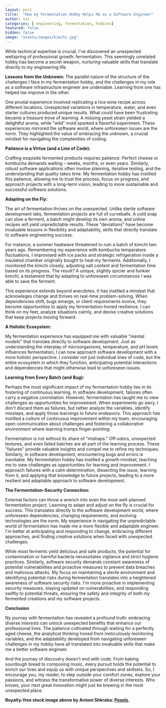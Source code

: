 ```yaml
---
layout: post
title:  "How my Fermentation Hobby Helps Me as a Software Engineer"
author: sal
categories: [ engineering, fermentation, hobbies]
featured: false
hidden: false
image: "assets/images/kimchi.jpg"
---
```


While technical expertise is crucial, I've discovered an unexpected wellspring of professional growth: fermentation. This seemingly unrelated hobby has become a secret weapon, nurturing valuable skills that translate directly to my engineering life.

**Lessons from the Unknown:**
The parallel nature of the structure of the challenges I face in my fermentation hobby, and the challenges in my role as a software infrastructure engineer are undeniable. Learning from one has helped me improve in the other.

One pivotal experience involved replicating a rice wine recipe across different locations. Unexpected variations in temperature, water, and even starter cultures produced unique results. What could have been frustrating became a treasure trove of learning. A missing yeast strain yielded a delightful aroma, while "wild" mold sparked a flavorful experiment. These experiences mirrored the software world, where unforeseen issues are the norm. They highlighted the value of embracing the unknown, a crucial mindset for navigating the complexities of coding.

**Patience is a Virtue (and a Line of Code):**

Crafting exquisite fermented products requires patience. Perfect cheese or kombucha demands waiting – weeks, months, or even years. Similarly, robust software applications often involve planning, iterative testing, and the understanding that quality takes time. My fermentation hobby has instilled this patience, allowing me to trust the process, focus on progress, and approach projects with a long-term vision, leading to more sustainable and successful software solutions.  

**Adapting on the Fly:**

The art of fermentation thrives on the unexpected. Unlike sterile software development labs, fermentation projects are full of curveballs. A cold snap can slow a ferment, a batch might develop its own aroma, and online recipes will yield unpredictable results. These "deviations" have become invaluable lessons in flexibility and adaptability, skills that directly translate to software engineering success.

For instance, a summer heatwave threatened to ruin a batch of kimchi two years ago. Remembering my experience with kombucha temperature fluctuations, I improvised with ice packs and strategic refrigeration inside a insulated chamber originally bought to heat my ferments. Additionally, I monitored the kimchi closely, adjusting salt content and fermentation time based on its progress. The result? A unique, slightly spicier and funkier kimchi, a testament that by adapting to unforeseen circumstances I was able to save the ferment.

This experience extends beyond anecdotes. It has instilled a mindset that acknowleges change and thrives on real-time problem-solving. When dependencies shift, bugs emerge, or client requirements evolve, they become opportunities to apply my fermentation-honed resilience. I can think on my feet, analyze situations calmly, and devise creative solutions that keep projects moving forward.

**A Holistic Ecosystem:**

My fermentation experience has equipped me with valuable "mental models" that translate directly to software development. Just as understanding the interplay of microorganisms, temperature, and pH levels influences fermentation, I can now approach software development with a more holistic perspective. I consider not just individual lines of code, but the entire ecosystem in which they function, anticipating potential interactions and dependencies that might otherwise lead to unforeseen issues.  

**Learning from Every Batch (and Bug):**

Perhaps the most significant impact of my fermentation hobby lies in its fostering of continuous learning. In software development, failures often carry a negative connotation. However, fermentation has taught me to view challenges as opportunities for improvement. When experiments go awry, I don't discard them as failures, but rather analyze the variables, identify missteps, and apply those learnings to future endeavors. This approach has instilled a culture of continuous improvement within my team, encouraging open communication about challenges and fostering a collaborative environment where learning trumps finger-pointing.

Fermentation is not without its share of "mishaps." Off-odors, unexpected textures, and even failed batches are all part of the learning process. These "failures" provide valuable insights and compel me to refine my techniques. Similarly, in software development, encountering bugs and errors is inevitable. My fermentation hobby has instilled a growth mindset, teaching me to view challenges as opportunities for learning and improvement. I approach failures with a calm determination, dissecting the issue, learning from it, and applying that knowledge to future projects, leading to a more resilient and adaptable approach to software development.


**The Fermentation-Security Connection:**

External factors can throw a wrench into even the most well-planned fermentation project. Learning to adapt and adjust on the fly is crucial for success. This translates directly to the software development world, where unforeseen dependencies, changing requirements, and evolving technologies are the norm. My experience in navigating the unpredictable world of fermentation has made me a more flexible and adaptable engineer. I'm better at anticipating and responding to change, embracing different approaches, and finding creative solutions when faced with unexpected challenges.

While most ferments yield delicious and safe products, the potential for contamination or harmful bacteria necessitates vigilance and strict hygiene practices. Similarly, software security demands constant awareness of potential vulnerabilities and proactive measures to prevent data breaches and malicious attacks. My focus on maintaining a sterile environment and identifying potential risks during fermentation translates into a heightened awareness of software security risks. I'm more proactive in implementing security measures, staying updated on vulnerabilities, and responding swiftly to potential threats, ensuring the safety and integrity of both my fermented creations and my software projects.

**Conclusion**

Ny journey with fermentation has revealed a profound truth: embracing diverse interests can unlock unexpected benefits that enhance our professional lives. The patience cultivated through waiting for a perfectly aged cheese, the analytical thinking honed from meticulously monitoring variables, and the adaptability developed from navigating unforeseen challenges in my hobby have all translated into invaluable skills that make me a better software engineer.

And the journey of discovery doesn't end with code. From baking sourdough bread to composing music, every pursuit holds the potential to enrich our lives and equip us with unique perspectives and skillsets. So, I encourage you, my reader, to step outside your comfort zones, explore your passions, and witness the transformative power of diverse interests. Who knows, your next great innovation might just be brewing in the most unexpected place.

__Royalty-free stock image above by Antoni Shkraba: [Pexels](https://www.pexels.com/photo/clear-glass-jar-with-kimchi-beside-the-wooden-chopsticks-6823267/).__